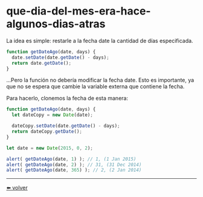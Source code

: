 # que-dia-del-mes-era-hace-algunos-dias-atras

La idea es simple: restarle a la fecha date la cantidad de días especificada.

````js
function getDateAgo(date, days) {
  date.setDate(date.getDate() - days);
  return date.getDate();
}
````

…Pero la función no debería modificar la fecha date. Esto es importante, ya que no se espera que cambie la variable externa que contiene la fecha.

Para hacerlo, clonemos la fecha de esta manera:

````js
function getDateAgo(date, days) {
  let dateCopy = new Date(date);

  dateCopy.setDate(date.getDate() - days);
  return dateCopy.getDate();
}

let date = new Date(2015, 0, 2);

alert( getDateAgo(date, 1) ); // 1, (1 Jan 2015)
alert( getDateAgo(date, 2) ); // 31, (31 Dec 2014)
alert( getDateAgo(date, 365) ); // 2, (2 Jan 2014)
````

---
[⬅️ volver](https://github.com/VictorHugoAguilar/javascript-interview-questions-explained/blob/main/theory/data-types/date/readme.md#que-dia-del-mes-era-hace-algunos-dias-atras)
